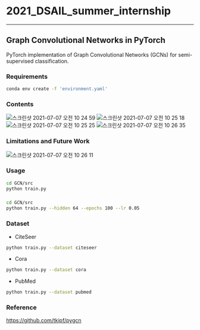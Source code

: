 # 2021_DSAIL_summer_internship
---

## Graph Convolutional Networks in PyTorch

PyTorch implementation of Graph Convolutional Networks (GCNs) for semi-supervised classification.  

### Requirements  

```bash
conda env create -f 'environment.yaml'
```

### Contents  
![스크린샷 2021-07-07 오전 10 24 59](https://user-images.githubusercontent.com/37684658/124686175-973f2980-df0d-11eb-8ba5-049172794e3d.png)
![스크린샷 2021-07-07 오전 10 25 18](https://user-images.githubusercontent.com/37684658/124686204-a1612800-df0d-11eb-9e3e-265850b04a14.png)
![스크린샷 2021-07-07 오전 10 25 25](https://user-images.githubusercontent.com/37684658/124686215-a58d4580-df0d-11eb-8ade-e7001073e65a.png)
![스크린샷 2021-07-07 오전 10 26 35](https://user-images.githubusercontent.com/37684658/124686286-cf466c80-df0d-11eb-977b-ed6f19e363e8.png)


### Limitations and Future Work
![스크린샷 2021-07-07 오전 10 26 11](https://user-images.githubusercontent.com/37684658/124686267-c190e700-df0d-11eb-89c3-97a520bd9134.png)



### Usage

```bash
cd GCN/src
python train.py
```  

### 
```bash
cd GCN/src
python train.py --hidden 64 --epochs 100 --lr 0.05
```

### Dataset  
- CiteSeer
```bash  
python train.py --dataset citeseer
```  
- Cora
```bash  
python train.py --dataset cora
```  
- PubMed
```bash  
python train.py --dataset pubmed
```  

### Reference  
https://github.com/tkipf/pygcn  

